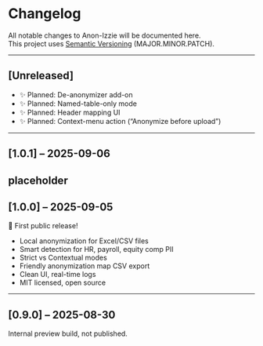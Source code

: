 # Changelog

All notable changes to Anon-Izzie will be documented here.  
This project uses [Semantic Versioning](https://semver.org/) (MAJOR.MINOR.PATCH).

---

## [Unreleased]
- ✨ Planned: De-anonymizer add-on
- ✨ Planned: Named-table-only mode
- ✨ Planned: Header mapping UI
- ✨ Planned: Context-menu action (“Anonymize before upload”)

---

## [1.0.1] – 2025-09-06
placeholder 
---

## [1.0.0] – 2025-09-05
🎉 First public release!  

- Local anonymization for Excel/CSV files  
- Smart detection for HR, payroll, equity comp PII  
- Strict vs Contextual modes  
- Friendly anonymization map CSV export  
- Clean UI, real-time logs  
- MIT licensed, open source  

---

## [0.9.0] – 2025-08-30
Internal preview build, not published.  
